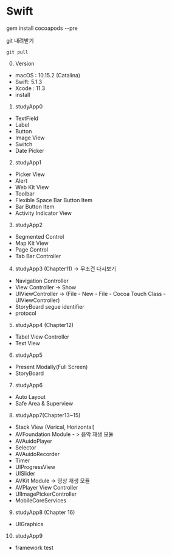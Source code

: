 # Swift

gem install cocoapods --pre

git 내려받기
```
git pull
```


0. Version
- macOS : 10.15.2 (Catalina)
- Swift: 5.1.3
- Xcode : 11.3
- install 

1. studyApp0
- TextField
- Label
- Button
- Image View
- Switch
- Date Picker 

2. studyApp1
- Picker View
- Alert
- Web Kit View
- Toolbar
- Flexible Space Bar Button Item
- Bar Button Item
- Activity Indicator View

3. studyApp2
- Segmented Control
- Map Kit View
- Page Control
- Tab Bar Controller

4. studyApp3 (Chapter11) -> 무조건 다시보기
- Navigation Controller
- View Controller -> Show
- UIViewController -> (File - New - File - Cocoa Touch Class - UIViewController)
- StoryBoard segue identifier
- protocol

5. studyApp4 (Chapter12)
- Tabel View Controller
- Text View

6. studyApp5
- Present Modally(Full Screen)
- StoryBoard

7. studyApp6
- Auto Layout
- Safe Area & Superview

8. studyApp7(Chapter13~15)
- Stack View (Verical, Horizontal)
- AVFoundation Module - > 음악 재생 모듈
- AVAuidoPlayer
- Selector
- AVAuidoRecorder
- Timer
- UIProgressView
- UISlider
- AVKit Module -> 영상 재생 모듈
- AVPlayer View Controller
- UIImagePickerController
- MobileCoreServices

9. studyApp8 (Chapter 16)
- UIGraphics

10. studyApp9
- framework test

